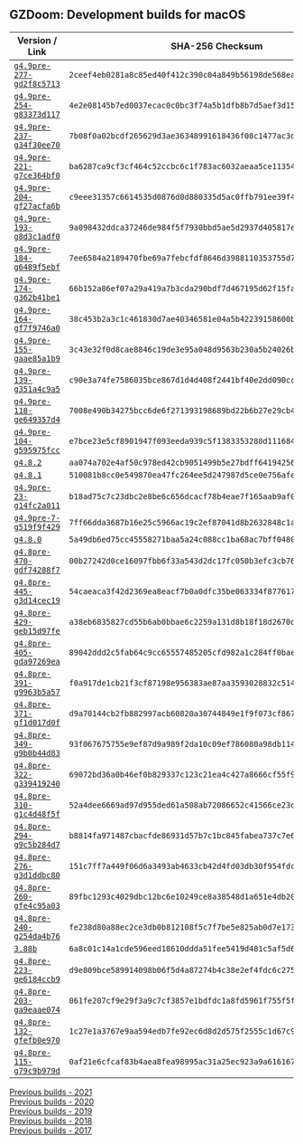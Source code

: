 ## GZDoom: Development builds for macOS

|Version / Link|SHA-256 Checksum|
|---|---|
|[`g4.9pre-277-gd2f8c5713`](https://github.com/alexey-lysiuk/gzdoom-macos-devbuilds/releases/download/g4.9pre-277-gd2f8c5713/gzdoom-g4.9pre-277-gd2f8c5713.zip)|`2ceef4eb0281a8c85ed40f412c390c04a849b56198de568eaf38c5905a32d0a7`|
|[`g4.9pre-254-g83373d117`](https://github.com/alexey-lysiuk/gzdoom-macos-devbuilds/releases/download/g4.9pre-254-g83373d117/gzdoom-g4.9pre-254-g83373d117.zip)|`4e2e08145b7ed0037ecac0c0bc3f74a5b1dfb8b7d5aef3d15404c96ee1d05cc9`|
|[`g4.9pre-237-g34f30ee70`](https://github.com/alexey-lysiuk/gzdoom-macos-devbuilds/releases/download/g4.9pre-237-g34f30ee70/gzdoom-g4.9pre-237-g34f30ee70.zip)|`7b08f0a02bcdf265629d3ae36348991618436f08c1477ac3d5b3bcb2ad55d79e`|
|[`g4.9pre-221-g7ce364bf0`](https://github.com/alexey-lysiuk/gzdoom-macos-devbuilds/releases/download/g4.9pre-221-g7ce364bf0/gzdoom-g4.9pre-221-g7ce364bf0.zip)|`ba6287ca9cf3cf464c52ccbc6c1f783ac6032aeaa5ce1135432b5cc8db0eaa57`|
|[`g4.9pre-204-gf27acfa6b`](https://github.com/alexey-lysiuk/gzdoom-macos-devbuilds/releases/download/g4.9pre-204-gf27acfa6b/gzdoom-g4.9pre-204-gf27acfa6b.zip)|`c9eee31357c6614535d0876d0d880335d5ac0ffb791ee39f4603b53d5486d14b`|
|[`g4.9pre-193-g8d3c1adf0`](https://github.com/alexey-lysiuk/gzdoom-macos-devbuilds/releases/download/g4.9pre-193-g8d3c1adf0/gzdoom-g4.9pre-193-g8d3c1adf0.zip)|`9a098432ddca37246de984f5f7930bbd5ae5d2937d405817ec8afa07c466cf9b`|
|[`g4.9pre-184-g6489f5ebf`](https://github.com/alexey-lysiuk/gzdoom-macos-devbuilds/releases/download/g4.9pre-184-g6489f5ebf/gzdoom-g4.9pre-184-g6489f5ebf.zip)|`7ee6584a2189470fbe69a7febcfdf8646d3988110353755d7fbedce227be5838`|
|[`g4.9pre-174-g362b41be1`](https://github.com/alexey-lysiuk/gzdoom-macos-devbuilds/releases/download/g4.9pre-174-g362b41be1/gzdoom-g4.9pre-174-g362b41be1.zip)|`66b152a86ef07a29a419a7b3cda290bdf7d467195d62f15fa09fe43f59a191cb`|
|[`g4.9pre-164-gf7f9746a0`](https://github.com/alexey-lysiuk/gzdoom-macos-devbuilds/releases/download/g4.9pre-164-gf7f9746a0/gzdoom-g4.9pre-164-gf7f9746a0.zip)|`38c453b2a3c1c461830d7ae40346581e04a5b42239158600b274ba34aa295ef5`|
|[`g4.9pre-155-gaae85a1b9`](https://github.com/alexey-lysiuk/gzdoom-macos-devbuilds/releases/download/g4.9pre-155-gaae85a1b9/gzdoom-g4.9pre-155-gaae85a1b9.zip)|`3c43e32f0d8cae8846c19de3e95a048d9563b230a5b24026b318bd85c9a73865`|
|[`g4.9pre-139-g351a4c9a5`](https://github.com/alexey-lysiuk/gzdoom-macos-devbuilds/releases/download/g4.9pre-139-g351a4c9a5/gzdoom-g4.9pre-139-g351a4c9a5.zip)|`c90e3a74fe7586035bce867d1d4d408f2441bf40e2dd090cc985eb9e6d312c78`|
|[`g4.9pre-118-ge649357d4`](https://github.com/alexey-lysiuk/gzdoom-macos-devbuilds/releases/download/g4.9pre-118-ge649357d4/gzdoom-g4.9pre-118-ge649357d4.zip)|`7008e490b34275bcc6de6f271393198689bd22b6b27e29cb4a465aecf850806d`|
|[`g4.9pre-104-g595975fcc`](https://github.com/alexey-lysiuk/gzdoom-macos-devbuilds/releases/download/g4.9pre-104-g595975fcc/gzdoom-g4.9pre-104-g595975fcc.zip)|`e7bce23e5cf8901947f093eeda939c5f1383353280d111684a4cf95b17da8c8a`|
|[`g4.8.2`](https://github.com/alexey-lysiuk/gzdoom-macos-devbuilds/releases/download/g4.8.2/gzdoom-g4.8.2.zip)|`aa074a702e4af50c978ed42cb9051499b5e27bdff64194256c71610b603f966e`|
|[`g4.8.1`](https://github.com/alexey-lysiuk/gzdoom-macos-devbuilds/releases/download/g4.8.1/gzdoom-g4.8.1.zip)|`510081b8cc0e549870ea47fc264ee5d247987d5ce0e756afe5f949a214c5581c`|
|[`g4.9pre-23-g14fc2a011`](https://github.com/alexey-lysiuk/gzdoom-macos-devbuilds/releases/download/g4.9pre-23-g14fc2a011/gzdoom-g4.9pre-23-g14fc2a011.zip)|`b18ad75c7c23dbc2e8be6c656dcacf78b4eae7f165aab9af088f4d3e9fc8d55e`|
|[`g4.9pre-7-g519f9f429`](https://github.com/alexey-lysiuk/gzdoom-macos-devbuilds/releases/download/g4.9pre-7-g519f9f429/gzdoom-g4.9pre-7-g519f9f429.zip)|`7ff66dda3687b16e25c5966ac19c2ef87041d8b2632848c1a69ce092088b93f1`|
|[`g4.8.0`](https://github.com/alexey-lysiuk/gzdoom-macos-devbuilds/releases/download/g4.8.0/gzdoom-g4.8.0.zip)|`5a49db6ed75cc45558271baa5a24c088cc1ba68ac7bff0480a383faa99049fd2`|
|[`g4.8pre-470-gdf74288f7`](https://github.com/alexey-lysiuk/gzdoom-macos-devbuilds/releases/download/g4.8pre-470-gdf74288f7/gzdoom-g4.8pre-470-gdf74288f7.zip)|`00b27242d0ce16097fbb6f33a543d2dc17fc050b3efc3cb76ae5537b99fd4a55`|
|[`g4.8pre-445-g3d14cec19`](https://github.com/alexey-lysiuk/gzdoom-macos-devbuilds/releases/download/g4.8pre-445-g3d14cec19/gzdoom-g4.8pre-445-g3d14cec19.zip)|`54caeaca3f42d2369ea8eacf7b0a0dfc35be063334f8776179c78e48d9dc8f87`|
|[`g4.8pre-429-geb15d97fe`](https://github.com/alexey-lysiuk/gzdoom-macos-devbuilds/releases/download/g4.8pre-429-geb15d97fe/gzdoom-g4.8pre-429-geb15d97fe.zip)|`a38eb6835827cd55b6ab0bbae6c2259a131d8b18f18d2670d79c7a45d21ed538`|
|[`g4.8pre-405-gda97269ea`](https://github.com/alexey-lysiuk/gzdoom-macos-devbuilds/releases/download/g4.8pre-405-gda97269ea/gzdoom-g4.8pre-405-gda97269ea.zip)|`89042ddd2c5fab64c9cc65557485205cfd982a1c284ff0bae0e0b9e20b9663e7`|
|[`g4.8pre-391-g9963b5a57`](https://github.com/alexey-lysiuk/gzdoom-macos-devbuilds/releases/download/g4.8pre-391-g9963b5a57/gzdoom-g4.8pre-391-g9963b5a57.zip)|`f0a917de1cb21f3cf87198e956383ae87aa3593028832c51488735dd7e4ba092`|
|[`g4.8pre-371-gf1d017d0f`](https://github.com/alexey-lysiuk/gzdoom-macos-devbuilds/releases/download/g4.8pre-371-gf1d017d0f/gzdoom-g4.8pre-371-gf1d017d0f.zip)|`d9a70144cb2fb882997acb60820a30744849e1f9f073cf8679496dd0dfedd667`|
|[`g4.8pre-349-g9b0b44d83`](https://github.com/alexey-lysiuk/gzdoom-macos-devbuilds/releases/download/g4.8pre-349-g9b0b44d83/gzdoom-g4.8pre-349-g9b0b44d83.zip)|`93f067675755e9ef87d9a989f2da10c09ef786080a98db11430fb043487f9f05`|
|[`g4.8pre-322-g339419240`](https://github.com/alexey-lysiuk/gzdoom-macos-devbuilds/releases/download/g4.8pre-322-g339419240/gzdoom-g4.8pre-322-g339419240.zip)|`69072bd36a0b46ef0b829337c123c21ea4c427a8666cf55f9052239d27bb8b84`|
|[`g4.8pre-310-g1c4d48f5f`](https://github.com/alexey-lysiuk/gzdoom-macos-devbuilds/releases/download/g4.8pre-310-g1c4d48f5f/gzdoom-g4.8pre-310-g1c4d48f5f.zip)|`52a4dee6669ad97d955ded61a508ab72086652c41566ce23dca5b67de5731135`|
|[`g4.8pre-294-g9c5b284d7`](https://github.com/alexey-lysiuk/gzdoom-macos-devbuilds/releases/download/g4.8pre-294-g9c5b284d7/gzdoom-g4.8pre-294-g9c5b284d7.zip)|`b8814fa971487cbacfde86931d57b7c1bc845fabea737c7e6bb2813936607afb`|
|[`g4.8pre-276-g3d1ddbc80`](https://github.com/alexey-lysiuk/gzdoom-macos-devbuilds/releases/download/g4.8pre-276-g3d1ddbc80/gzdoom-g4.8pre-276-g3d1ddbc80.zip)|`151c7ff7a449f06d6a3493ab4633cb42d4fd03db30f954fdc5282abc9bec72f6`|
|[`g4.8pre-260-gfe4c95a03`](https://github.com/alexey-lysiuk/gzdoom-macos-devbuilds/releases/download/g4.8pre-260-gfe4c95a03/gzdoom-g4.8pre-260-gfe4c95a03.zip)|`89fbc1293c4029dbc12bc6e10249ce8a38548d1a651e4db204648dce95a1ee71`|
|[`g4.8pre-240-g254da4b76`](https://github.com/alexey-lysiuk/gzdoom-macos-devbuilds/releases/download/g4.8pre-240-g254da4b76/gzdoom-g4.8pre-240-g254da4b76.zip)|`fe238d80a88ec2ce3db0b812108f5c7f7be5e825ab0d7e1738701f3c702b0f80`|
|[`3.88b`](https://github.com/alexey-lysiuk/gzdoom-macos-devbuilds/releases/download/3.88b/lzdoom-3.88b.zip)|`6a8c01c14a1cde596eed18610ddda51fee5419d481c5af5d6149ec0524cb6645`|
|[`g4.8pre-223-ge6184ccb9`](https://github.com/alexey-lysiuk/gzdoom-macos-devbuilds/releases/download/g4.8pre-223-ge6184ccb9/gzdoom-g4.8pre-223-ge6184ccb9.zip)|`d9e809bce589914098b06f5d4a87274b4c38e2ef4fdc6c2753e64a3b106644bd`|
|[`g4.8pre-203-ga9eaae074`](https://github.com/alexey-lysiuk/gzdoom-macos-devbuilds/releases/download/g4.8pre-203-ga9eaae074/gzdoom-g4.8pre-203-ga9eaae074.zip)|`061fe207cf9e29f3a9c7cf3857e1bdfdc1a8fd5961f755f5ff6a4f3f00cf73ff`|
|[`g4.8pre-132-gfefb0e970`](https://github.com/alexey-lysiuk/gzdoom-macos-devbuilds/releases/download/g4.8pre-132-gfefb0e970/gzdoom-g4.8pre-132-gfefb0e970.zip)|`1c27e1a3767e9aa594edb7fe92ec6d8d2d575f2555c1d67c94f3623d1d395703`|
|[`g4.8pre-115-g79c9b979d`](https://github.com/alexey-lysiuk/gzdoom-macos-devbuilds/releases/download/g4.8pre-115-g79c9b979d/gzdoom-g4.8pre-115-g79c9b979d.zip)|`0af21e6cfcaf83b4aea8fea98995ac31a25ec923a9a616167b5e8df0d3dd5d73`|

[Previous builds - 2021](https://github.com/alexey-lysiuk/gzdoom-macos-devbuilds-2021)  
[Previous builds - 2020](https://github.com/alexey-lysiuk/gzdoom-macos-devbuilds-2020)  
[Previous builds - 2019](https://github.com/alexey-lysiuk/gzdoom-macos-devbuilds-2019)  
[Previous builds - 2018](https://github.com/alexey-lysiuk/gzdoom-macos-devbuilds-2018)  
[Previous builds - 2017](https://github.com/alexey-lysiuk/gzdoom-macos-devbuilds-2017)

